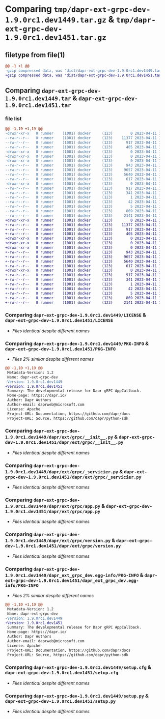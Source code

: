 # Comparing `tmp/dapr-ext-grpc-dev-1.9.0rc1.dev1449.tar.gz` & `tmp/dapr-ext-grpc-dev-1.9.0rc1.dev1451.tar.gz`

## filetype from file(1)

```diff
@@ -1 +1 @@
-gzip compressed data, was "dist/dapr-ext-grpc-dev-1.9.0rc1.dev1449.tar", last modified: Tue Apr 11 16:42:00 2023, max compression
+gzip compressed data, was "dist/dapr-ext-grpc-dev-1.9.0rc1.dev1451.tar", last modified: Tue Apr 11 16:59:39 2023, max compression
```

## Comparing `dapr-ext-grpc-dev-1.9.0rc1.dev1449.tar` & `dapr-ext-grpc-dev-1.9.0rc1.dev1451.tar`

### file list

```diff
@@ -1,19 +1,19 @@
-drwxr-xr-x   0 runner    (1001) docker     (123)        0 2023-04-11 16:42:00.000000 dapr-ext-grpc-dev-1.9.0rc1.dev1449/
--rw-r--r--   0 runner    (1001) docker     (123)    11377 2023-04-11 16:41:36.000000 dapr-ext-grpc-dev-1.9.0rc1.dev1449/LICENSE
--rw-r--r--   0 runner    (1001) docker     (123)      917 2023-04-11 16:42:00.000000 dapr-ext-grpc-dev-1.9.0rc1.dev1449/PKG-INFO
--rw-r--r--   0 runner    (1001) docker     (123)      405 2023-04-11 16:41:36.000000 dapr-ext-grpc-dev-1.9.0rc1.dev1449/README.rst
-drwxr-xr-x   0 runner    (1001) docker     (123)        0 2023-04-11 16:42:00.000000 dapr-ext-grpc-dev-1.9.0rc1.dev1449/dapr/
-drwxr-xr-x   0 runner    (1001) docker     (123)        0 2023-04-11 16:42:00.000000 dapr-ext-grpc-dev-1.9.0rc1.dev1449/dapr/ext/
-drwxr-xr-x   0 runner    (1001) docker     (123)        0 2023-04-11 16:42:00.000000 dapr-ext-grpc-dev-1.9.0rc1.dev1449/dapr/ext/grpc/
--rw-r--r--   0 runner    (1001) docker     (123)      943 2023-04-11 16:41:36.000000 dapr-ext-grpc-dev-1.9.0rc1.dev1449/dapr/ext/grpc/__init__.py
--rw-r--r--   0 runner    (1001) docker     (123)     9657 2023-04-11 16:41:36.000000 dapr-ext-grpc-dev-1.9.0rc1.dev1449/dapr/ext/grpc/_servicier.py
--rw-r--r--   0 runner    (1001) docker     (123)     5640 2023-04-11 16:41:36.000000 dapr-ext-grpc-dev-1.9.0rc1.dev1449/dapr/ext/grpc/app.py
--rw-r--r--   0 runner    (1001) docker     (123)      617 2023-04-11 16:41:36.000000 dapr-ext-grpc-dev-1.9.0rc1.dev1449/dapr/ext/grpc/version.py
-drwxr-xr-x   0 runner    (1001) docker     (123)        0 2023-04-11 16:42:00.000000 dapr-ext-grpc-dev-1.9.0rc1.dev1449/dapr_ext_grpc_dev.egg-info/
--rw-r--r--   0 runner    (1001) docker     (123)      917 2023-04-11 16:42:00.000000 dapr-ext-grpc-dev-1.9.0rc1.dev1449/dapr_ext_grpc_dev.egg-info/PKG-INFO
--rw-r--r--   0 runner    (1001) docker     (123)      341 2023-04-11 16:42:00.000000 dapr-ext-grpc-dev-1.9.0rc1.dev1449/dapr_ext_grpc_dev.egg-info/SOURCES.txt
--rw-r--r--   0 runner    (1001) docker     (123)        1 2023-04-11 16:42:00.000000 dapr-ext-grpc-dev-1.9.0rc1.dev1449/dapr_ext_grpc_dev.egg-info/dependency_links.txt
--rw-r--r--   0 runner    (1001) docker     (123)       42 2023-04-11 16:42:00.000000 dapr-ext-grpc-dev-1.9.0rc1.dev1449/dapr_ext_grpc_dev.egg-info/requires.txt
--rw-r--r--   0 runner    (1001) docker     (123)        5 2023-04-11 16:42:00.000000 dapr-ext-grpc-dev-1.9.0rc1.dev1449/dapr_ext_grpc_dev.egg-info/top_level.txt
--rw-r--r--   0 runner    (1001) docker     (123)      869 2023-04-11 16:42:00.000000 dapr-ext-grpc-dev-1.9.0rc1.dev1449/setup.cfg
--rw-r--r--   0 runner    (1001) docker     (123)     2141 2023-04-11 16:41:36.000000 dapr-ext-grpc-dev-1.9.0rc1.dev1449/setup.py
+drwxr-xr-x   0 runner    (1001) docker     (123)        0 2023-04-11 16:59:39.000000 dapr-ext-grpc-dev-1.9.0rc1.dev1451/
+-rw-r--r--   0 runner    (1001) docker     (123)    11377 2023-04-11 16:57:12.000000 dapr-ext-grpc-dev-1.9.0rc1.dev1451/LICENSE
+-rw-r--r--   0 runner    (1001) docker     (123)      917 2023-04-11 16:59:39.000000 dapr-ext-grpc-dev-1.9.0rc1.dev1451/PKG-INFO
+-rw-r--r--   0 runner    (1001) docker     (123)      405 2023-04-11 16:57:12.000000 dapr-ext-grpc-dev-1.9.0rc1.dev1451/README.rst
+drwxr-xr-x   0 runner    (1001) docker     (123)        0 2023-04-11 16:59:39.000000 dapr-ext-grpc-dev-1.9.0rc1.dev1451/dapr/
+drwxr-xr-x   0 runner    (1001) docker     (123)        0 2023-04-11 16:59:39.000000 dapr-ext-grpc-dev-1.9.0rc1.dev1451/dapr/ext/
+drwxr-xr-x   0 runner    (1001) docker     (123)        0 2023-04-11 16:59:39.000000 dapr-ext-grpc-dev-1.9.0rc1.dev1451/dapr/ext/grpc/
+-rw-r--r--   0 runner    (1001) docker     (123)      943 2023-04-11 16:57:12.000000 dapr-ext-grpc-dev-1.9.0rc1.dev1451/dapr/ext/grpc/__init__.py
+-rw-r--r--   0 runner    (1001) docker     (123)     9657 2023-04-11 16:57:12.000000 dapr-ext-grpc-dev-1.9.0rc1.dev1451/dapr/ext/grpc/_servicier.py
+-rw-r--r--   0 runner    (1001) docker     (123)     5640 2023-04-11 16:57:12.000000 dapr-ext-grpc-dev-1.9.0rc1.dev1451/dapr/ext/grpc/app.py
+-rw-r--r--   0 runner    (1001) docker     (123)      617 2023-04-11 16:57:12.000000 dapr-ext-grpc-dev-1.9.0rc1.dev1451/dapr/ext/grpc/version.py
+drwxr-xr-x   0 runner    (1001) docker     (123)        0 2023-04-11 16:59:39.000000 dapr-ext-grpc-dev-1.9.0rc1.dev1451/dapr_ext_grpc_dev.egg-info/
+-rw-r--r--   0 runner    (1001) docker     (123)      917 2023-04-11 16:59:39.000000 dapr-ext-grpc-dev-1.9.0rc1.dev1451/dapr_ext_grpc_dev.egg-info/PKG-INFO
+-rw-r--r--   0 runner    (1001) docker     (123)      341 2023-04-11 16:59:39.000000 dapr-ext-grpc-dev-1.9.0rc1.dev1451/dapr_ext_grpc_dev.egg-info/SOURCES.txt
+-rw-r--r--   0 runner    (1001) docker     (123)        1 2023-04-11 16:59:39.000000 dapr-ext-grpc-dev-1.9.0rc1.dev1451/dapr_ext_grpc_dev.egg-info/dependency_links.txt
+-rw-r--r--   0 runner    (1001) docker     (123)       42 2023-04-11 16:59:39.000000 dapr-ext-grpc-dev-1.9.0rc1.dev1451/dapr_ext_grpc_dev.egg-info/requires.txt
+-rw-r--r--   0 runner    (1001) docker     (123)        5 2023-04-11 16:59:39.000000 dapr-ext-grpc-dev-1.9.0rc1.dev1451/dapr_ext_grpc_dev.egg-info/top_level.txt
+-rw-r--r--   0 runner    (1001) docker     (123)      869 2023-04-11 16:59:39.000000 dapr-ext-grpc-dev-1.9.0rc1.dev1451/setup.cfg
+-rw-r--r--   0 runner    (1001) docker     (123)     2141 2023-04-11 16:57:12.000000 dapr-ext-grpc-dev-1.9.0rc1.dev1451/setup.py
```

### Comparing `dapr-ext-grpc-dev-1.9.0rc1.dev1449/LICENSE` & `dapr-ext-grpc-dev-1.9.0rc1.dev1451/LICENSE`

 * *Files identical despite different names*

### Comparing `dapr-ext-grpc-dev-1.9.0rc1.dev1449/PKG-INFO` & `dapr-ext-grpc-dev-1.9.0rc1.dev1451/PKG-INFO`

 * *Files 2% similar despite different names*

```diff
@@ -1,10 +1,10 @@
 Metadata-Version: 1.2
 Name: dapr-ext-grpc-dev
-Version: 1.9.0rc1.dev1449
+Version: 1.9.0rc1.dev1451
 Summary: The developmental release for Dapr gRPC AppCallback.
 Home-page: https://dapr.io/
 Author: Dapr Authors
 Author-email: daprweb@microsoft.com
 License: Apache
 Project-URL: Documentation, https://github.com/dapr/docs
 Project-URL: Source, https://github.com/dapr/python-sdk
```

### Comparing `dapr-ext-grpc-dev-1.9.0rc1.dev1449/dapr/ext/grpc/__init__.py` & `dapr-ext-grpc-dev-1.9.0rc1.dev1451/dapr/ext/grpc/__init__.py`

 * *Files identical despite different names*

### Comparing `dapr-ext-grpc-dev-1.9.0rc1.dev1449/dapr/ext/grpc/_servicier.py` & `dapr-ext-grpc-dev-1.9.0rc1.dev1451/dapr/ext/grpc/_servicier.py`

 * *Files identical despite different names*

### Comparing `dapr-ext-grpc-dev-1.9.0rc1.dev1449/dapr/ext/grpc/app.py` & `dapr-ext-grpc-dev-1.9.0rc1.dev1451/dapr/ext/grpc/app.py`

 * *Files identical despite different names*

### Comparing `dapr-ext-grpc-dev-1.9.0rc1.dev1449/dapr/ext/grpc/version.py` & `dapr-ext-grpc-dev-1.9.0rc1.dev1451/dapr/ext/grpc/version.py`

 * *Files identical despite different names*

### Comparing `dapr-ext-grpc-dev-1.9.0rc1.dev1449/dapr_ext_grpc_dev.egg-info/PKG-INFO` & `dapr-ext-grpc-dev-1.9.0rc1.dev1451/dapr_ext_grpc_dev.egg-info/PKG-INFO`

 * *Files 2% similar despite different names*

```diff
@@ -1,10 +1,10 @@
 Metadata-Version: 1.2
 Name: dapr-ext-grpc-dev
-Version: 1.9.0rc1.dev1449
+Version: 1.9.0rc1.dev1451
 Summary: The developmental release for Dapr gRPC AppCallback.
 Home-page: https://dapr.io/
 Author: Dapr Authors
 Author-email: daprweb@microsoft.com
 License: Apache
 Project-URL: Documentation, https://github.com/dapr/docs
 Project-URL: Source, https://github.com/dapr/python-sdk
```

### Comparing `dapr-ext-grpc-dev-1.9.0rc1.dev1449/setup.cfg` & `dapr-ext-grpc-dev-1.9.0rc1.dev1451/setup.cfg`

 * *Files identical despite different names*

### Comparing `dapr-ext-grpc-dev-1.9.0rc1.dev1449/setup.py` & `dapr-ext-grpc-dev-1.9.0rc1.dev1451/setup.py`

 * *Files identical despite different names*

